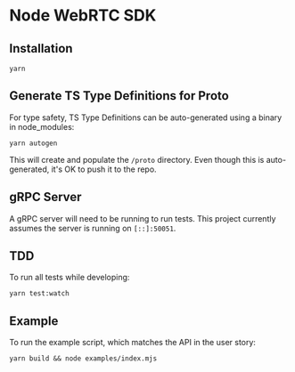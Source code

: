 # Node WebRTC SDK

## Installation
```shell
yarn
```

## Generate TS Type Definitions for Proto
For type safety, TS Type Definitions can be auto-generated using a binary in node_modules:

```shell
yarn autogen
```
This will create and populate the `/proto` directory.
Even though this is auto-generated, it's OK to push it to the repo.

## gRPC Server
A gRPC server will need to be running to run tests.
This project currently assumes the server is running on `[::]:50051`.

## TDD
To run all tests while developing:
```shell
yarn test:watch
```
## Example
To run the example script, which matches the API in the user story:

```shell
yarn build && node examples/index.mjs
```